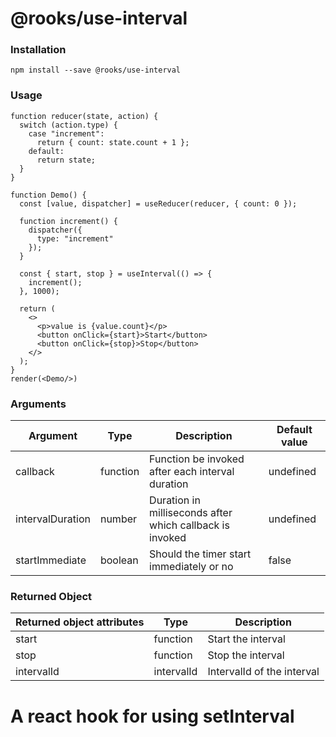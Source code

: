 # @rooks/use-interval

### Installation

```
npm install --save @rooks/use-interval
```

### Usage

```react
function reducer(state, action) {
  switch (action.type) {
    case "increment":
      return { count: state.count + 1 };
    default:
      return state;
  }
}

function Demo() {
  const [value, dispatcher] = useReducer(reducer, { count: 0 });

  function increment() {
    dispatcher({
      type: "increment"
    });
  }

  const { start, stop } = useInterval(() => {
    increment();
  }, 1000);

  return (
    <>
      <p>value is {value.count}</p>
      <button onClick={start}>Start</button>
      <button onClick={stop}>Stop</button>
    </>
  );
}
render(<Demo/>)
```

### Arguments

| Argument         | Type     | Description                                              | Default value |
| ---------------- | -------- | -------------------------------------------------------- | ------------- |
| callback         | function | Function be invoked after each interval duration         | undefined     |
| intervalDuration | number   | Duration in milliseconds after which callback is invoked | undefined     |
| startImmediate   | boolean  | Should the timer start immediately or no                 | false         |

### Returned Object

| Returned object attributes | Type       | Description                |
| -------------------------- | ---------- | -------------------------- |
| start                      | function   | Start the interval         |
| stop                       | function   | Stop the interval          |
| intervalId                 | intervalId | IntervalId of the interval |


# A react hook for using setInterval
